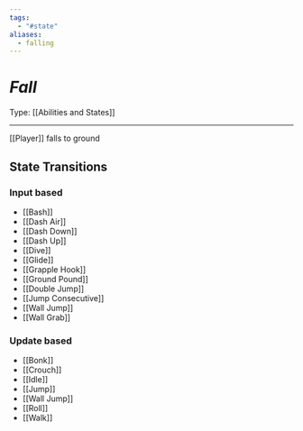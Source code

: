 ```yaml
---
tags:
  - "#state"
aliases:
  - falling
---
```

# _Fall_

Type: [[Abilities and States]]

----

[[Player]] falls to ground

## State Transitions

### Input based

* [[Bash]]
* [[Dash Air]]
* [[Dash Down]]
* [[Dash Up]]
* [[Dive]]
* [[Glide]]
* [[Grapple Hook]]
* [[Ground Pound]]
* [[Double Jump]]
* [[Jump Consecutive]]
* [[Wall Jump]]
* [[Wall Grab]]

### Update based

* [[Bonk]]
* [[Crouch]]
* [[Idle]]
* [[Jump]]
* [[Wall Jump]]
* [[Roll]]
* [[Walk]]